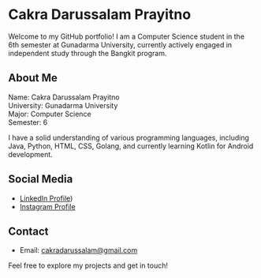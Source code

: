 # Cakra Darussalam Prayitno

Welcome to my GitHub portfolio! I am a Computer Science student in the 6th semester at Gunadarma University, currently actively engaged in independent study through the Bangkit program.

## About Me

Name: Cakra Darussalam Prayitno  
University: Gunadarma University  
Major: Computer Science  
Semester: 6  

I have a solid understanding of various programming languages, including Java, Python, HTML, CSS, Golang, and currently learning Kotlin for Android development.

## Social Media

- [LinkedIn Profile]([https://www.linkedin.com/in/cakra-d/))
- [Instagram Profile](https://www.instagram.com/cakraaa.d/)

## Contact

- Email: cakradarussalam@gmail.com

Feel free to explore my projects and get in touch!
